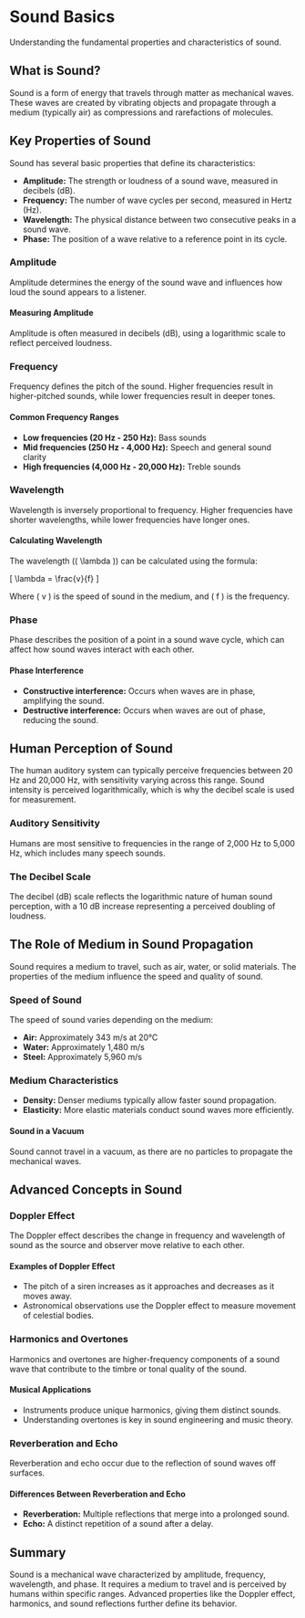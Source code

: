 # Sound Basics

Understanding the fundamental properties and characteristics of sound.

## What is Sound?

Sound is a form of energy that travels through matter as mechanical waves. These waves are created by vibrating objects and propagate through a medium (typically air) as compressions and rarefactions of molecules.

## Key Properties of Sound

Sound has several basic properties that define its characteristics:

- **Amplitude:** The strength or loudness of a sound wave, measured in decibels (dB).
- **Frequency:** The number of wave cycles per second, measured in Hertz (Hz).
- **Wavelength:** The physical distance between two consecutive peaks in a sound wave.
- **Phase:** The position of a wave relative to a reference point in its cycle.

### Amplitude

Amplitude determines the energy of the sound wave and influences how loud the sound appears to a listener.

#### Measuring Amplitude

Amplitude is often measured in decibels (dB), using a logarithmic scale to reflect perceived loudness.

### Frequency

Frequency defines the pitch of the sound. Higher frequencies result in higher-pitched sounds, while lower frequencies result in deeper tones.

#### Common Frequency Ranges

- **Low frequencies (20 Hz - 250 Hz):** Bass sounds
- **Mid frequencies (250 Hz - 4,000 Hz):** Speech and general sound clarity
- **High frequencies (4,000 Hz - 20,000 Hz):** Treble sounds

### Wavelength

Wavelength is inversely proportional to frequency. Higher frequencies have shorter wavelengths, while lower frequencies have longer ones.

#### Calculating Wavelength

The wavelength (\( \lambda \)) can be calculated using the formula:

\[
\lambda = \frac{v}{f}
\]

Where \( v \) is the speed of sound in the medium, and \( f \) is the frequency.

### Phase

Phase describes the position of a point in a sound wave cycle, which can affect how sound waves interact with each other.

#### Phase Interference

- **Constructive interference:** Occurs when waves are in phase, amplifying the sound.
- **Destructive interference:** Occurs when waves are out of phase, reducing the sound.

## Human Perception of Sound

The human auditory system can typically perceive frequencies between 20 Hz and 20,000 Hz, with sensitivity varying across this range. Sound intensity is perceived logarithmically, which is why the decibel scale is used for measurement.

### Auditory Sensitivity

Humans are most sensitive to frequencies in the range of 2,000 Hz to 5,000 Hz, which includes many speech sounds.

### The Decibel Scale

The decibel (dB) scale reflects the logarithmic nature of human sound perception, with a 10 dB increase representing a perceived doubling of loudness.

## The Role of Medium in Sound Propagation

Sound requires a medium to travel, such as air, water, or solid materials. The properties of the medium influence the speed and quality of sound.

### Speed of Sound

The speed of sound varies depending on the medium:

- **Air:** Approximately 343 m/s at 20°C
- **Water:** Approximately 1,480 m/s
- **Steel:** Approximately 5,960 m/s

### Medium Characteristics

- **Density:** Denser mediums typically allow faster sound propagation.
- **Elasticity:** More elastic materials conduct sound waves more efficiently.

#### Sound in a Vacuum

Sound cannot travel in a vacuum, as there are no particles to propagate the mechanical waves.

## Advanced Concepts in Sound

### Doppler Effect

The Doppler effect describes the change in frequency and wavelength of sound as the source and observer move relative to each other.

#### Examples of Doppler Effect

- The pitch of a siren increases as it approaches and decreases as it moves away.
- Astronomical observations use the Doppler effect to measure movement of celestial bodies.

### Harmonics and Overtones

Harmonics and overtones are higher-frequency components of a sound wave that contribute to the timbre or tonal quality of the sound.

#### Musical Applications

- Instruments produce unique harmonics, giving them distinct sounds.
- Understanding overtones is key in sound engineering and music theory.

### Reverberation and Echo

Reverberation and echo occur due to the reflection of sound waves off surfaces.

#### Differences Between Reverberation and Echo

- **Reverberation:** Multiple reflections that merge into a prolonged sound.
- **Echo:** A distinct repetition of a sound after a delay.

## Summary

Sound is a mechanical wave characterized by amplitude, frequency, wavelength, and phase. It requires a medium to travel and is perceived by humans within specific ranges. Advanced properties like the Doppler effect, harmonics, and sound reflections further define its behavior.
